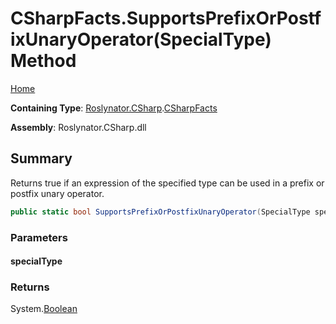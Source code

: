 <a name="_top"></a>

# CSharpFacts\.SupportsPrefixOrPostfixUnaryOperator\(SpecialType\) Method

[Home](../../../../README.md#_top)

**Containing Type**: [Roslynator.CSharp](../../README.md#_top)\.[CSharpFacts](../README.md#_top)

**Assembly**: Roslynator\.CSharp\.dll

## Summary

Returns true if an expression of the specified type can be used in a prefix or postfix unary operator\.

```csharp
public static bool SupportsPrefixOrPostfixUnaryOperator(SpecialType specialType)
```

### Parameters

#### specialType

### Returns

System\.[Boolean](https://docs.microsoft.com/en-us/dotnet/api/system.boolean)

